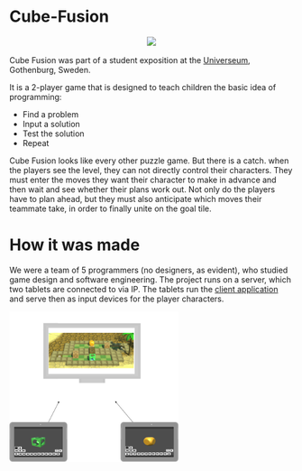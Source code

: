# Cube-Fusion
<p align="center">
<img src="/media/gameplay.gif">
</p>
Cube Fusion was part of a student exposition at the <a href="">Universeum<a>, Gothenburg, Sweden.

It is a 2-player game that is designed to teach children the basic idea of programming:
- Find a problem
- Input a solution
- Test the solution
- Repeat

Cube Fusion looks like every other puzzle game. But there is a catch. when the players see the level, they can not directly control their characters. 
They must enter the moves they want their character to make in advance and then wait and see whether their plans work out. Not only do the players have to plan ahead, but they 
must also anticipate which moves their teammate take, in order to finally unite on the goal tile.

# How it was made

We were a team of 5 programmers (no designers, as evident), who studied game design and software engineering. The project runs on a server, which two tablets are connected to via
IP. The tablets run the <a href="https://github.com/JamesTheButler/Cube-Fusion-Client">client application<a> and serve then as input devices for the player characters.

<img src="/media/setup.png" width="300px">
